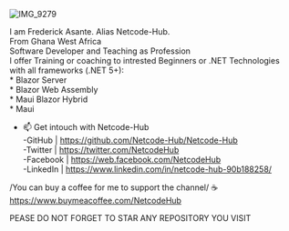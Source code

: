 ![IMG_9279](https://github.com/Netcode-Hub/Netcode-Hub/assets/110794348/b54e5e3d-eec4-478d-9e45-6ccadd242f5f) <br/>

I am Frederick Asante. Alias Netcode-Hub. <br/>
From Ghana West Africa <br/>
Software Developer and Teaching as Profession <br/>
I offer Training or coaching to intrested Beginners or .NET Technologies with all frameworks (.NET 5+): <br/>
        * Blazor Server</br>
        * Blazor Web Assembly <br/>
        * Maui Blazor Hybrid <br/>
        * Maui <br/>
- 📫 Get intouch with Netcode-Hub <br/>
-GitHub | https://github.com/Netcode-Hub/Netcode-Hub <br/>
-Twitter | https://twitter.com/NetcodeHub <br/>
-Facebook | https://web.facebook.com/NetcodeHub <br/>
-LinkedIn | https://www.linkedin.com/in/netcode-hub-90b188258/ <br/>

/You can buy a coffee for me to support the channel/ ☕️ <br/>
https://www.buymeacoffee.com/NetcodeHub <br/>

PEASE DO NOT FORGET TO STAR ANY REPOSITORY YOU VISIT <br/>
<!---
Netcode-Hub/Netcode-Hub is a ✨ special ✨ repository because its `README.md` (this file) appears on your GitHub profile.
You can click the Preview link to take a look at your changes.
--->
